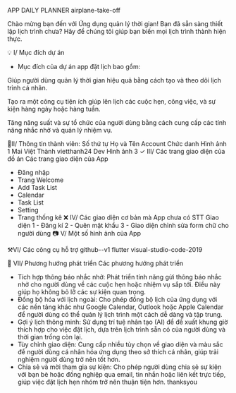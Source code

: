APP DAILY PLANNER
airplane-take-off

Chào mừng bạn đến với Ứng dụng quản lý thời gian!
Bạn đã sẵn sàng thiết lập lịch trình chưa? Hãy để chúng tôi giúp bạn biến mọi lịch trình thành hiện thực.


💡 I/ Mục đích dự án
- Mục đích của dự án app đặt lịch bao gồm:

Giúp người dùng quản lý thời gian hiệu quả bằng cách tạo và theo dõi lịch trình cá nhân.

Tạo ra một công cụ tiện ích giúp lên lịch các cuộc hẹn, công việc, và sự kiện hàng ngày hoặc hàng tuần.

Tăng năng suất và sự tổ chức của người dùng bằng cách cung cấp các tính năng nhắc nhở và quản lý nhiệm vụ.

👤II/ Thông tin thành viên:
Số thứ tự	Họ và Tên	Account	Chức danh	Hình ảnh
1	Mai Việt Thành	vietthanh24	Dev	Hình ảnh 3
✓ III/ Các trang giao diện của đồ án
Các trang giao diện của App
- Đăng nhập
- Trang Welcome
- Add Task List
- Calendar
- Task List
- Setting
- Trang thống kê
❌ IV/ Các giao diện cơ bản mà App chưa có
STT	Giao diện
1	- Đăng kí
2	- Quên mật khẩu
3	- Giao diện chỉnh sửa form chữ cho người dùng
📷 V/ Một số hình ảnh của App

⚒VI/ Các công cụ hỗ trợ
github--v1 flutter visual-studio-code-2019

🔭 VII/ Phương hướng phát triển
Các phương hướng phát triển
- Tích hợp thông báo nhắc nhở: Phát triển tính năng gửi thông báo nhắc nhở cho người dùng về các cuộc hẹn hoặc nhiệm vụ sắp tới. Điều này giúp họ không bỏ lỡ các sự kiện quan trọng.
- Đồng bộ hóa với lịch ngoài: Cho phép đồng bộ lịch của ứng dụng với các nền tảng khác như Google Calendar, Outlook hoặc Apple Calendar để người dùng có thể quản lý lịch trình một cách dễ dàng và tập trung.
- Gợi ý lịch thông minh: Sử dụng trí tuệ nhân tạo (AI) để đề xuất khung giờ thích hợp cho việc đặt lịch, dựa trên lịch trình sẵn có của người dùng và thời gian trống còn lại.
- Tùy chỉnh giao diện: Cung cấp nhiều tùy chọn về giao diện và màu sắc để người dùng cá nhân hóa ứng dụng theo sở thích cá nhân, giúp trải nghiệm người dùng trở nên tốt hơn.
- Chia sẻ và mời tham gia sự kiện: Cho phép người dùng chia sẻ sự kiện với bạn bè hoặc đồng nghiệp qua email, tin nhắn hoặc liên kết trực tiếp, giúp việc đặt lịch hẹn nhóm trở nên thuận tiện hơn.
thanksyou
